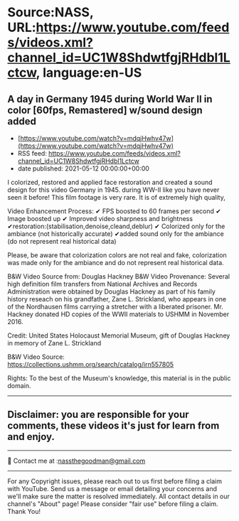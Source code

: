 # Source:NASS, URL:https://www.youtube.com/feeds/videos.xml?channel_id=UC1W8ShdwtfgjRHdbl1Lctcw, language:en-US

## A day in Germany 1945 during World War II in color [60fps, Remastered] w/sound design added
 - [https://www.youtube.com/watch?v=mdqjHwhv47w](https://www.youtube.com/watch?v=mdqjHwhv47w)
 - RSS feed: https://www.youtube.com/feeds/videos.xml?channel_id=UC1W8ShdwtfgjRHdbl1Lctcw
 - date published: 2021-05-12 00:00:00+00:00

I colorized, restored and applied face restoration and created a sound design for this video  Germany in 1945. during WW-II like you have never seen it before! This film footage is very rare. It is of extremely high quality,

Video Enhancement Process:
✔ FPS boosted to 60 frames per second 
✔ Image boosted up
✔ Improved video sharpness and brightness 
✔restoration:(stabilisation,denoise,cleand,deblur) 
✔ Colorized only for the ambiance (not historically accurate)
✔added sound only for the ambiance (do not represent real historical data)


Please, be aware that colorization colors are not real and fake, colorization was made only for the ambiance and do not represent real historical data.

B&W Video Source from: Douglas Hackney
B&W Video  Provenance: Several high definition film transfers from National Archives and Records Administration were obtained by Douglas Hackney as part of his family history reseach on his grandfather, Zane L. Strickland, who appears in one of the Nordhausen films carrying a stretcher with a liberated prisoner. Mr. Hackney donated HD copies of the WWII materials to USHMM in November 2016.

Credit: United States Holocaust Memorial Museum, gift of Douglas Hackney in memory of Zane L. Strickland

B&W Video Source: https://collections.ushmm.org/search/catalog/irn557805

Rights:  To the best of the Museum's knowledge, this material is in the public domain.

-------
Disclaimer: you are responsible for your comments, these videos it's just for learn from and enjoy.
-------

- - - - - - - - - - - - - - - - - - - -
📨 Contact me at :nassthegoodman@gmail.com
- - - - - - - - - - - - - - - - - - - -
For any Copyright issues, please reach out to us first before filing a claim with YouTube. Send us a message or email detailing your concerns and we'll make sure the matter is resolved immediately. All contact details in our channel's "About" page! Please consider "fair use" before filing a claim. Thank You!

